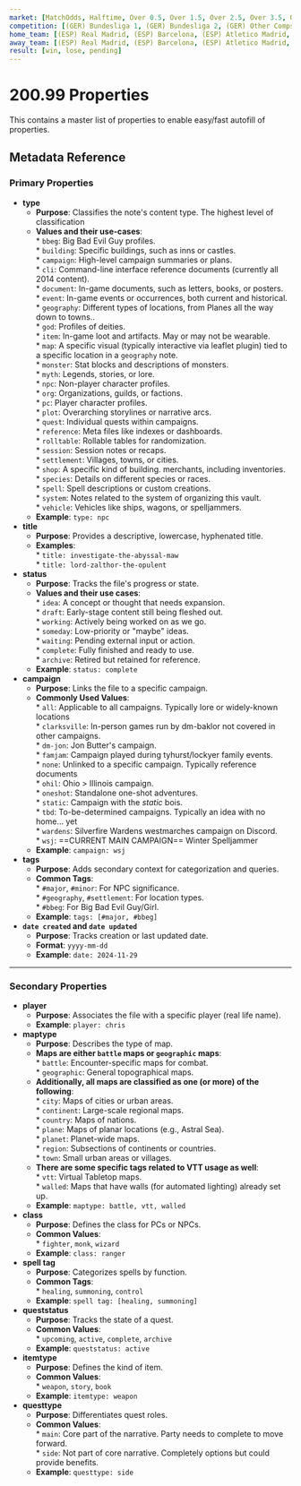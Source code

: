 ```yaml
---
market: [MatchOdds, Halftime, Over 0.5, Over 1.5, Over 2.5, Over 3.5, Over 4.5, Over 5.5, Over 6.5, Over 7.5, Over 8.5, Over 9.5, Under x.5, Correct Score, Over 0.5 HT, Over 1.5 HT, Over 2.5 HT, Under x.5 HT, CS HT, HT/FT, Handicap, BTTS]	
competition: [(GER) Bundesliga 1, (GER) Bundesliga 2, (GER) Other Comps, (GER) DFB-Pokal, (ESP) LaLiga, (ESP) LaLiga 2, (ESP) Copa Del Rey, (ESP) Other Comps, (FRA) Ligue 1, (FRA) Cup, (FRA) League Cup, (FRA) Other Comps, (ENG) Premier League, (ENG) Championship, (ENG) FA Cup, (ENG) EFL Cup, (ENG) Other Comps, (ITA) Serie A, (ITA) Serie B, (ITA) Coppa Italia, (ITA) Other Comps, (POR) Liga Portugal, (POR) Liga Portugal 2, (POR) Taca de Portugal, (POR) Taca da Liga, (POR) Other Comps, (NLD) Eredivisie, (NLD) Cup, (NLD) Other Comps, (INT Club) UEFA Champions League, (INT Club) UEFA Europa League, (INT Club) UEFA Conference League, (INT Club) Other Competitions , (INT Club) Friendly, (INT NT) FIFA World Cup, (INT NT) UEFA Euro, (INT NT) UEFA Nations League, (INT NT) CONMEBOL Copa America, (INT NT) Other Competitions , (INT NT) Friendly, (Other Countries) League, (Other Countries) Cup, (Other Countres) Other Comps]	
home_team: [(ESP) Real Madrid, (ESP) Barcelona, (ESP) Atletico Madrid, (ESP) Sevilla, (ESP) Valencia, (ESP) Villarreal, (ESP) Real Sociedad, (ESP) Real Betis, (ESP) Athletic Bilbao, (ESP) Espanyol, (ENG) Manchester City, (ENG) Manchester United, (ENG) Liverpool, (ENG) Chelsea, (ENG) Arsenal, (ENG) Tottenham Hotspur, (ENG) Newcastle United, (ENG) Aston Villa, (ENG) West Ham United, (ENG) Everton, (ENG) Leicester City, (ENG) Leeds United, (ENG) Wolverhampton Wanderers, (ENG) Crystal Palace, (ENG) Brighton Hove Albion, (ENG) Brentford, (ENG) Fulham, (ENG) Sheffield United, (ENG) Burnley, (ENG) Bournemouth, (ITA) Juventus, (ITA) Inter Milan, (ITA) AC Milan, (ITA) Napoli, (ITA) Roma, (ITA) Lazio, (ITA) Atalanta, (ITA) Fiorentina, (ITA) Torino, (ITA) Bologna, (ITA) Sampdoria, (ITA) Udinese, (ITA) Empoli, (ITA) Sassuolo, (ITA) Genoa, (ITA) Parma, (ITA) Palermo, (GER) Bayern Munich, (GER) Borussia Dortmund, (GER) RB Leipzig, (GER) Bayer Leverkusen, (GER) Schalke 04, (GER) Eintracht Frankfurt, (GER) VfL Wolfsburg, (GER) Borussia Monchengladbach, (GER) Hoffenheim, (GER) VfB Stuttgart, (GER) Werder Bremen, (GER) Mainz 05, (GER) Freiburg, (GER) Hertha BSC, (GER) FC Koln, (FRA) Paris Saint Germain, (FRA) Marseille, (FRA) Lyon, (FRA) Monaco, (FRA) Lille, (FRA) Lens, (FRA) Nice, (FRA) Rennes, (FRA) Bordeaux, (FRA) Saint Etienne, (NED) Ajax, (NED) PSV Eindhoven, (NED) Feyenoord, (NED) AZ Alkmaar, (NED) FC Twente, (NED) Vitesse Arnhem, (NED) FC Utrecht, (NED) Groningen, (POR) Benfica, (POR) Porto, (POR) Sporting CP, (POR) Braga, (POR) Boavista, (POR) Vitoria Guimaraes, (POR) Maritimo, (POR) Pacos de Ferreira, (BEL) Club Brugge, (BEL) Anderlecht, (BEL) Gent, (BEL) Genk, (BEL) Standard Liege, (BEL) Charleroi, (BEL) Union SG, (SCO) Celtic, (SCO) Rangers, (SCO) Aberdeen, (SCO) Hearts, (SCO) Hibernian, (TUR) Galatasaray, (TUR) Fenerbahce, (TUR) Besiktas, (TUR) Trabzonspor, (TUR) Basaksehir, (TUR) Sivasspor, (GRE) Olympiacos, (GRE) Panathinaikos, (GRE) PAOK, (GRE) AEK Athens, (GRE) Aris Thessaloniki, (AUT) Red Bull Salzburg, (AUT) Rapid Wien, (AUT) Sturm Graz, (AUT) Austria Wien, (SUI) Young Boys, (SUI) Basel, (SUI) FC Zurich, (SUI) Lugano, (SUI) St Gallen, (CZE) Slavia Praha, (CZE) Sparta Praha, (CZE) Viktoria Plzen, (CZE) Banik Ostrava, (POL) Legia Warsaw, (POL) Lech Poznan, (POL) Rakow Czestochowa, (POL) Pogon Szczecin, (ROU) CFR Cluj, (ROU) FCSB, (ROU) Universitatea Craiova, (BUL) Ludogorets Razgrad, (BUL) CSKA Sofia, (BUL) Levski Sofia, (SRB) Red Star Belgrade, (SRB) Partizan Belgrade, (SRB) Vojvodina, (CRO) Dinamo Zagreb, (CRO) Hajduk Split, (CRO) Osijek, (SLO) Maribor, (SLO) Olimpija Ljubljana, (HUN) Ferencvaros, (HUN) Fehervar, (ISR) Maccabi Tel Aviv, (ISR) Hapoel Beer Sheva, (ISR) Maccabi Haifa, (RUS) Zenit St Petersburg, (RUS) CSKA Moscow, (RUS) Spartak Moscow, (RUS) Lokomotiv Moscow, (RUS) Rubin Kazan, (UKR) Shakhtar Donetsk, (UKR) Dynamo Kyiv, (UKR) Dnipro 1, (UKR) Zorya Luhansk, (UKR) Vorskla Poltava, (SWE) Malmo FF, (SWE) AIK Stockholm, (SWE) IFK Goteborg, (SWE) Djurgarden, (NOR) Rosenborg, (NOR) Molde, (NOR) Bodoe Glimt, (DEN) Copenhagen, (DEN) Midtjylland, (DEN) Brondby, (FIN) HJK Helsinki, (ISL) KR Reykjavik, (ISL) Valur Reykjavik, (MDA) Sheriff Tiraspol, (AZE) Qarabag, (AZE) Neftci Baku, (ARM) Pyunik, (GEO) Dinamo Tbilisi, (KAZ) Astana, (CYP) APOEL Nicosia, (CYP) Omonia Nicosia, (MLT) Valletta, (BIH) Zrinjski Mostar, (SVK) Slovan Bratislava, (LUX) F91 Dudelange, (MKD) Vardar Skopje]	
away_team: [(ESP) Real Madrid, (ESP) Barcelona, (ESP) Atletico Madrid, (ESP) Sevilla, (ESP) Valencia, (ESP) Villarreal, (ESP) Real Sociedad, (ESP) Real Betis, (ESP) Athletic Bilbao, (ESP) Espanyol, (ENG) Manchester City, (ENG) Manchester United, (ENG) Liverpool, (ENG) Chelsea, (ENG) Arsenal, (ENG) Tottenham Hotspur, (ENG) Newcastle United, (ENG) Aston Villa, (ENG) West Ham United, (ENG) Everton, (ENG) Leicester City, (ENG) Leeds United, (ENG) Wolverhampton Wanderers, (ENG) Crystal Palace, (ENG) Brighton Hove Albion, (ENG) Brentford, (ENG) Fulham, (ENG) Sheffield United, (ENG) Burnley, (ENG) Bournemouth, (ITA) Juventus, (ITA) Inter Milan, (ITA) AC Milan, (ITA) Napoli, (ITA) Roma, (ITA) Lazio, (ITA) Atalanta, (ITA) Fiorentina, (ITA) Torino, (ITA) Bologna, (ITA) Sampdoria, (ITA) Udinese, (ITA) Empoli, (ITA) Sassuolo, (ITA) Genoa, (ITA) Parma, (ITA) Palermo, (GER) Bayern Munich, (GER) Borussia Dortmund, (GER) RB Leipzig, (GER) Bayer Leverkusen, (GER) Schalke 04, (GER) Eintracht Frankfurt, (GER) VfL Wolfsburg, (GER) Borussia Monchengladbach, (GER) Hoffenheim, (GER) VfB Stuttgart, (GER) Werder Bremen, (GER) Mainz 05, (GER) Freiburg, (GER) Hertha BSC, (GER) FC Koln, (FRA) Paris Saint Germain, (FRA) Marseille, (FRA) Lyon, (FRA) Monaco, (FRA) Lille, (FRA) Lens, (FRA) Nice, (FRA) Rennes, (FRA) Bordeaux, (FRA) Saint Etienne, (NED) Ajax, (NED) PSV Eindhoven, (NED) Feyenoord, (NED) AZ Alkmaar, (NED) FC Twente, (NED) Vitesse Arnhem, (NED) FC Utrecht, (NED) Groningen, (POR) Benfica, (POR) Porto, (POR) Sporting CP, (POR) Braga, (POR) Boavista, (POR) Vitoria Guimaraes, (POR) Maritimo, (POR) Pacos de Ferreira, (BEL) Club Brugge, (BEL) Anderlecht, (BEL) Gent, (BEL) Genk, (BEL) Standard Liege, (BEL) Charleroi, (BEL) Union SG, (SCO) Celtic, (SCO) Rangers, (SCO) Aberdeen, (SCO) Hearts, (SCO) Hibernian, (TUR) Galatasaray, (TUR) Fenerbahce, (TUR) Besiktas, (TUR) Trabzonspor, (TUR) Basaksehir, (TUR) Sivasspor, (GRE) Olympiacos, (GRE) Panathinaikos, (GRE) PAOK, (GRE) AEK Athens, (GRE) Aris Thessaloniki, (AUT) Red Bull Salzburg, (AUT) Rapid Wien, (AUT) Sturm Graz, (AUT) Austria Wien, (SUI) Young Boys, (SUI) Basel, (SUI) FC Zurich, (SUI) Lugano, (SUI) St Gallen, (CZE) Slavia Praha, (CZE) Sparta Praha, (CZE) Viktoria Plzen, (CZE) Banik Ostrava, (POL) Legia Warsaw, (POL) Lech Poznan, (POL) Rakow Czestochowa, (POL) Pogon Szczecin, (ROU) CFR Cluj, (ROU) FCSB, (ROU) Universitatea Craiova, (BUL) Ludogorets Razgrad, (BUL) CSKA Sofia, (BUL) Levski Sofia, (SRB) Red Star Belgrade, (SRB) Partizan Belgrade, (SRB) Vojvodina, (CRO) Dinamo Zagreb, (CRO) Hajduk Split, (CRO) Osijek, (SLO) Maribor, (SLO) Olimpija Ljubljana, (HUN) Ferencvaros, (HUN) Fehervar, (ISR) Maccabi Tel Aviv, (ISR) Hapoel Beer Sheva, (ISR) Maccabi Haifa, (RUS) Zenit St Petersburg, (RUS) CSKA Moscow, (RUS) Spartak Moscow, (RUS) Lokomotiv Moscow, (RUS) Rubin Kazan, (UKR) Shakhtar Donetsk, (UKR) Dynamo Kyiv, (UKR) Dnipro 1, (UKR) Zorya Luhansk, (UKR) Vorskla Poltava, (SWE) Malmo FF, (SWE) AIK Stockholm, (SWE) IFK Goteborg, (SWE) Djurgarden, (NOR) Rosenborg, (NOR) Molde, (NOR) Bodoe Glimt, (DEN) Copenhagen, (DEN) Midtjylland, (DEN) Brondby, (FIN) HJK Helsinki, (ISL) KR Reykjavik, (ISL) Valur Reykjavik, (MDA) Sheriff Tiraspol, (AZE) Qarabag, (AZE) Neftci Baku, (ARM) Pyunik, (GEO) Dinamo Tbilisi, (KAZ) Astana, (CYP) APOEL Nicosia, (CYP) Omonia Nicosia, (MLT) Valletta, (BIH) Zrinjski Mostar, (SVK) Slovan Bratislava, (LUX) F91 Dudelange, (MKD) Vardar Skopje]
result: [win, lose, pending]
---
```


# 200.99 Properties

This contains a master list of properties to enable easy/fast autofill of properties.

## **Metadata Reference**

### **Primary Properties**

* **type**
	 * **Purpose**: Classifies the note's content type. The highest level of classification
	 * **Values and their use-cases**:  
			* `bbeg`: Big Bad Evil Guy profiles.  
			* `building`: Specific buildings, such as inns or castles.  
			* `campaign`: High-level campaign summaries or plans.  
			* `cli`: Command-line interface reference documents (currently all 2014 content).  
			* `document`: In-game documents, such as letters, books, or posters.  
			* `event`: In-game events or occurrences, both current and historical.  
			* `geography`: Different types of locations, from Planes all the way down to towns..  
			* `god`: Profiles of deities.  
			* `item`: In-game loot and artifacts. May or may not be wearable.  
			* `map`: A specific visual (typically interactive via leaflet plugin) tied to a specific location in a `geography` note.  
			* `monster`: Stat blocks and descriptions of monsters.  
			* `myth`: Legends, stories, or lore.  
			* `npc`: Non-player character profiles.  
			* `org`: Organizations, guilds, or factions.  
			* `pc`: Player character profiles.  
			* `plot`: Overarching storylines or narrative arcs.  
			* `quest`: Individual quests within campaigns.  
			* `reference`: Meta files like indexes or dashboards.  
			* `rolltable`: Rollable tables for randomization.  
			* `session`: Session notes or recaps.  
			* `settlement`: Villages, towns, or cities.  
			* `shop`: A specific kind of building. merchants, including inventories.  
			* `species`: Details on different species or races.  
			* `spell`: Spell descriptions or custom creations.  
			* `system`: Notes related to the system of organizing this vault.  
			* `vehicle`: Vehicles like ships, wagons, or spelljammers.
	 * **Example**: `type: npc`
* **title**
	 * **Purpose**: Provides a descriptive, lowercase, hyphenated title.
	 * **Examples**:  
			* `title: investigate-the-abyssal-maw`  
			* `title: lord-zalthor-the-opulent`
* **status**
	 * **Purpose**: Tracks the file's progress or state.
	 * **Values and their use cases**:  
			* `idea`: A concept or thought that needs expansion.  
			* `draft`: Early-stage content still being fleshed out.  
			* `working`: Actively being worked on as we go.  
			* `someday`: Low-priority or "maybe" ideas.  
			* `waiting`: Pending external input or action.  
			* `complete`: Fully finished and ready to use.  
			* `archive`: Retired but retained for reference.
	 * **Example**: `status: complete`
* **campaign**
	 * **Purpose**: Links the file to a specific campaign.
	 * **Commonly Used Values**:  
			* `all`: Applicable to all campaigns. Typically lore or widely-known locations  
			* `clarksville`: In-person games run by dm-baklor not covered in other campaigns.  
			* `dm-jon`: Jon Butter's campaign.  
			* `famjam`: Campaign played during tyhurst/lockyer family events.  
			* `none`: Unlinked to a specific campaign. Typically reference documents  
			* `ohil`: Ohio > Illinois campaign.  
			* `oneshot`: Standalone one-shot adventures.  
			* `static`: Campaign with the *static* bois.  
			* `tbd`: To-be-determined campaigns. Typically an idea with no home... yet  
			* `wardens`: Silverfire Wardens westmarches campaign on Discord.  
			* `wsj`: ==CURRENT MAIN CAMPAIGN== Winter Spelljammer
	 * **Example**: `campaign: wsj`
* **tags**
	 * **Purpose**: Adds secondary context for categorization and queries.
	 * **Common Tags**:  
			* `#major`, `#minor`: For NPC significance.  
			* `#geography`, `#settlement`: For location types.  
			* `#bbeg`: For Big Bad Evil Guy/Girl.
	 * **Example**: `tags: [#major, #bbeg]`
* **`date created` and `date updated`**
	 * **Purpose**: Tracks creation or last updated date.
	 * **Format**: `yyyy-mm-dd`
	 * **Example**: `date: 2024-11-29`

---

### **Secondary Properties**

* **player**
	 * **Purpose**: Associates the file with a specific player (real life name).
	 * **Example**: `player: chris`
* **maptype**
	 * **Purpose**: Describes the type of map.
	 * **Maps are either `battle` maps or `geographic` maps**:  
			* `battle`: Encounter-specific maps for combat.  
			* `geographic`: General topographical maps.
	* **Additionally, all maps are classified as one (or more) of the following**:  
			* `city`: Maps of cities or urban areas.  
			* `continent`: Large-scale regional maps.  
			* `country`: Maps of nations.  
			* `plane`: Maps of planar locations (e.g., Astral Sea).  
			* `planet`: Planet-wide maps.  
			* `region`: Subsections of continents or countries.  
			* `town`: Small urban areas or villages.
	* **There are some specific tags related to VTT usage as well**:  
			* `vtt`: Virtual Tabletop maps.  
			* `walled`: Maps that have walls (for automated lighting) already set up.
	 * **Example**: `maptype: battle, vtt, walled`
* **class**
	 * **Purpose**: Defines the class for PCs or NPCs.
	 * **Common Values**:  
			* `fighter`, `monk`, `wizard`
	 * **Example**: `class: ranger`
* **spell tag**
	 * **Purpose**: Categorizes spells by function.
	 * **Common Tags**:  
			* `healing`, `summoning`, `control`
	 * **Example**: `spell tag: [healing, summoning]`
* **queststatus**
	 * **Purpose**: Tracks the state of a quest.
	 * **Common Values**:  
			* `upcoming`, `active`, `complete`, `archive`
	 * **Example**: `queststatus: active`
* **itemtype**
	 * **Purpose**: Defines the kind of item.
	 * **Common Values**:  
			* `weapon`, `story`, `book`
	 * **Example**: `itemtype: weapon`
* **questtype**
	 * **Purpose**: Differentiates quest roles.
	 * **Common Values**:  
			* `main`: Core part of the narrative. Party needs to complete to move forward.  
			* `side`: Not part of core narrative. Completely options but could provide benefits.
	 * **Example**: `questtype: side`
